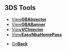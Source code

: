 ## 3DS Tools

<fourbutton>
<ul>
  <li><a href="./basicgbainjector/">View<strong>GBAInjector</strong></a></li>
  <li><a href="./gbabannergenerator/">View<strong>GBABanner</strong></a></li>
  <li><a href="./gbavcinjector/">View<strong>VCInjector</strong></a></li>
  <li><a href="./EasyNbaHomePass/">View<strong>EasyNbaHomePass</strong></a></li>
  </ul>
  
 </fourbutton>


<onebutton>
<ul>
            <li><a href="../">Go<strong>Back</strong></a></li>
          </ul>
</onebutton>
